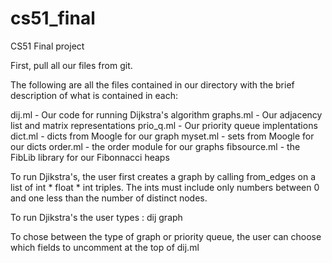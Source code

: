 cs51_final
==========

CS51 Final project

First, pull all our files from git. 

The following are all the files contained in our directory with the brief description of what is contained in each:

dij.ml - Our code for running Dijkstra's algorithm
graphs.ml - Our adjacency list and matrix representations
prio_q.ml - Our priority queue implentations 
dict.ml	- dicts from Moogle for our graph
myset.ml - sets from Moogle for our dicts
order.ml - the order module for our graphs 
fibsource.ml - the FibLib library for our Fibonnacci heaps


To run Djikstra's, the user first creates a graph by calling from_edges on a list of int * float * int triples. The ints must include only numbers between 0 and one less than the number of distinct nodes. 

To run Djikstra's the user types :
   dij <index of starting node> graph

To chose between the type of graph or priority queue, the user can choose which fields to uncomment at the top of dij.ml